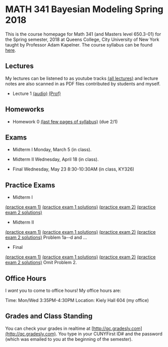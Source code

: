 # MATH 341 Bayesian Modeling Spring 2018

This is the course homepage for Math 341 (and Masters level 650.3-01) for the Spring semester, 2018 at Queens College, City University of New York taught by Professor Adam Kapelner. The course syllabus can be found [here](https://github.com/kapelner/QC_Math_341_Spring_2018/blob/master/syllabus/syllabus.pdf).

## Lectures

My lectures can be listened to as youtube tracks [(all lectures)](https://www.youtube.com/playlist?list=PLIwvCnCDnF17PZneWBd6lRSaPb_1E4bcs) and lecture notes are also scanned in as PDF files contributed by students and myself.

<!--
* Lecture 23 [(audio)](https://youtu.be/sBA4Lf_5kUU) [(Alassane Ngaide)](https://github.com/kapelner/QC_Math_341_Spring_2018/blob/master/lectures/lec23ngaide.pdf) [(Prof)](https://github.com/kapelner/QC_Math_341_Spring_2018/blob/master/lectures/lec23kap.pdf)
* Lecture 22 [(audio)](https://youtu.be/bwVxNl9_X14) [(Alassane Ngaide)](https://github.com/kapelner/QC_Math_341_Spring_2018/blob/master/lectures/lec22ngaide.pdf) [(Wjeewani Boteju)](https://github.com/kapelner/QC_Math_341_Spring_2018/blob/master/lectures/lec22boteju.pdf) [(Prof)](https://github.com/kapelner/QC_Math_341_Spring_2018/blob/master/lectures/lec22kap.pdf)
* Lecture 21 [(audio)](https://youtu.be/Wmc2TRKa7xU) [(Wjeewani Boteju)](https://github.com/kapelner/QC_Math_341_Spring_2018/blob/master/lectures/lec21boteju.pdf) [(Messan Adelan)](https://github.com/kapelner/QC_Math_341_Spring_2018/blob/master/lectures/lec21adelan.pdf) [(Koffi Lucky Bosso)](https://github.com/kapelner/QC_Math_341_Spring_2018/blob/master/lectures/lec21bosso.pdf) [(Alassane Ngaide)](https://github.com/kapelner/QC_Math_341_Spring_2018/blob/master/lectures/lec21ngaide.pdf) [(Prof)](https://github.com/kapelner/QC_Math_341_Spring_2018/blob/master/lectures/lec21kap.pdf) 
* Lecture 20 [(audio)](https://youtu.be/iac02nByAeY) [(Messan Adelan)](https://github.com/kapelner/QC_Math_341_Spring_2018/blob/master/lectures/lec20adelan.pdf) [(Wjeewani Boteju)](https://github.com/kapelner/QC_Math_341_Spring_2018/blob/master/lectures/lec20boteju.pdf) [(Koffi Lucky Bosso)](https://github.com/kapelner/QC_Math_341_Spring_2018/blob/master/lectures/lec20bosso.pdf) [(Alassane Ngaide)](https://github.com/kapelner/QC_Math_341_Spring_2018/blob/master/lectures/lec20ngaide.pdf) [(Prof)](https://github.com/kapelner/QC_Math_341_Spring_2018/blob/master/lectures/lec20kap.pdf)
* Lecture 19 [(audio)](https://youtu.be/noOFVHmKFjA) [(Alassane Ngaide)](https://github.com/kapelner/QC_Math_341_Spring_2018/blob/master/lectures/lec19ngaide.pdf) [(Koffi Lucky Bosso)](https://github.com/kapelner/QC_Math_341_Spring_2018/blob/master/lectures/lec19bosso.pdf) [(Messan Adelan)](https://github.com/kapelner/QC_Math_341_Spring_2018/blob/master/lectures/lec19adelan.pdf) [(Prof)](https://github.com/kapelner/QC_Math_341_Spring_2018/blob/master/lectures/lec19kap.pdf)
* Lecture 18 [(audio)](https://youtu.be/qCn9BMA6ruk) [(Messan Adelan)](https://github.com/kapelner/QC_Math_341_Spring_2018/blob/master/lectures/lec18adelan.pdf) [(Wjeewani Boteju)](https://github.com/kapelner/QC_Math_341_Spring_2018/blob/master/lectures/lec18boteju.pdf) [(Koffi Lucky Bosso)](https://github.com/kapelner/QC_Math_341_Spring_2018/blob/master/lectures/lec18bosso.pdf) [(Alassane Ngaide)](https://github.com/kapelner/QC_Math_341_Spring_2018/blob/master/lectures/lec18ngaide.pdf) [(Ruby Chang)](https://github.com/kapelner/QC_Math_341_Spring_2018/blob/master/lectures/lec18chang.pdf) [(Prof)](https://github.com/kapelner/QC_Math_341_Spring_2018/blob/master/lectures/lec18kap.pdf)
* Lecture 17 [(audio)](https://youtu.be/8ypz82LYNuU) [(Messan Adelan)](https://github.com/kapelner/QC_Math_341_Spring_2018/blob/master/lectures/lec17adelan.pdf) [(Wjeewani Boteju)](https://github.com/kapelner/QC_Math_341_Spring_2018/blob/master/lectures/lec17boteju.pdf) [(Koffi Lucky Bosso)](https://github.com/kapelner/QC_Math_341_Spring_2018/blob/master/lectures/lec17bosso.pdf) [(Ruby Chang)](https://github.com/kapelner/QC_Math_341_Spring_2018/blob/master/lectures/lec17chang.pdf) [(Prof)](https://github.com/kapelner/QC_Math_341_Spring_2018/blob/master/lectures/lec17kap.pdf)
* Lecture 16 [(audio)](https://youtu.be/ODnkstFdyRQ) [(Wjeewani Boteju)](https://github.com/kapelner/QC_Math_341_Spring_2018/blob/master/lectures/lec16boteju.pdf) [(Messan Adelan)](https://github.com/kapelner/QC_Math_341_Spring_2018/blob/master/lectures/lec16adelan.pdf) [(Koffi Lucky Bosso)](https://github.com/kapelner/QC_Math_341_Spring_2018/blob/master/lectures/lec16bosso.pdf) [(Alassane Ngaide)](https://github.com/kapelner/QC_Math_341_Spring_2018/blob/master/lectures/lec16ngaide.pdf) [(Prof)](https://github.com/kapelner/QC_Math_341_Spring_2018/blob/master/lectures/lec16kap.pdf)
* Lecture 15 [(audio)](https://youtu.be/6k79csGK04k) [(Wjeewani Boteju)](https://github.com/kapelner/QC_Math_341_Spring_2018/blob/master/lectures/lec15boteju.pdf) [(Messan Adelan)](https://github.com/kapelner/QC_Math_341_Spring_2018/blob/master/lectures/lec15adelan.pdf) [(Koffi Lucky Bosso)](https://github.com/kapelner/QC_Math_341_Spring_2018/blob/master/lectures/lec15bosso.pdf) [(Ruby Chang)](https://github.com/kapelner/QC_Math_341_Spring_2018/blob/master/lectures/lec15chang.pdf) [(Alassane Ngaide)](https://github.com/kapelner/QC_Math_341_Spring_2018/blob/master/lectures/lec15ngaide.pdf) [(Prof)](https://github.com/kapelner/QC_Math_341_Spring_2018/blob/master/lectures/lec15kap.pdf)
* Lecture 14 [(audio)](https://youtu.be/l_S4DDt5xy4) [(Wjeewani Boteju)](https://github.com/kapelner/QC_Math_341_Spring_2018/blob/master/lectures/lec14boteju.pdf) [(Messan Adelan)](https://github.com/kapelner/QC_Math_341_Spring_2018/blob/master/lectures/lec14adelan.pdf) [(Koffi Lucky Bosso)](https://github.com/kapelner/QC_Math_341_Spring_2018/blob/master/lectures/lec14bosso.pdf) [(Alassane Ngaide)](https://github.com/kapelner/QC_Math_341_Spring_2018/blob/master/lectures/lec14ngaide.pdf) [(Prof)](https://github.com/kapelner/QC_Math_341_Spring_2018/blob/master/lectures/lec14kap.pdf) 
* Lecture 13 [(audio)](https://youtu.be/q9BLGrsTBU4) [(Messan Adelan)](https://github.com/kapelner/QC_Math_341_Spring_2018/blob/master/lectures/lec13adelan.pdf) [(Koffi Lucky Bosso)](https://github.com/kapelner/QC_Math_341_Spring_2018/blob/master/lectures/lec13bosso.pdf) [(Wjeewani Boteju)](https://github.com/kapelner/QC_Math_341_Spring_2018/blob/master/lectures/lec13boteju.pdf) [(Alassane Ngaide)](https://github.com/kapelner/QC_Math_341_Spring_2018/blob/master/lectures/lec13ngaide.pdf) [(Ruby Chang)](https://github.com/kapelner/QC_Math_341_Spring_2018/blob/master/lectures/lec13chang.pdf) [(Prof)](https://github.com/kapelner/QC_Math_341_Spring_2018/blob/master/lectures/lec13kap.pdf)  
* Lecture 12 [(audio)](https://youtu.be/IUcG4jOSl8k) [(Ruby Chang)](https://github.com/kapelner/QC_Math_341_Spring_2018/blob/master/lectures/lec12chang.pdf) [(Wjeewani Boteju)](https://github.com/kapelner/QC_Math_341_Spring_2018/blob/master/lectures/lec12boteju.pdf) [(Messan Adelan)](https://github.com/kapelner/QC_Math_341_Spring_2018/blob/master/lectures/lec12adelan.pdf) [(Koffi Lucky Bosso)](https://github.com/kapelner/QC_Math_341_Spring_2018/blob/master/lectures/lec12bosso.pdf) [(Alassane Ngaide)](https://github.com/kapelner/QC_Math_341_Spring_2018/blob/master/lectures/lec12ngaide.pdf) [(Prof)](https://github.com/kapelner/QC_Math_341_Spring_2018/blob/master/lectures/lec12kap.pdf)
* Lecture 11 [(audio)](https://youtu.be/9h3np3rfOZI) [(Ruby Chang)](https://github.com/kapelner/QC_Math_341_Spring_2018/blob/master/lectures/lec11chang.pdf) [(Messan Adelan)](https://github.com/kapelner/QC_Math_341_Spring_2018/blob/master/lectures/lec11adelan.pdf) [(Koffi Lucky Bosso)](https://github.com/kapelner/QC_Math_341_Spring_2018/blob/master/lectures/lec11bosso.pdf) [(Wjeewani Boteju)](https://github.com/kapelner/QC_Math_341_Spring_2018/blob/master/lectures/lec11boteju.pdf) [(Darshan Patel)](https://github.com/kapelner/QC_Math_341_Spring_2018/blob/master/lectures/lec11patel.pdf) [(Prof)](https://github.com/kapelner/QC_Math_341_Spring_2018/blob/master/lectures/lec11kap.pdf)
* Lecture 10 [(audio)](https://youtu.be/qEJna96uAXA) [(Messan Adelan)](https://github.com/kapelner/QC_Math_341_Spring_2018/blob/master/lectures/lec10adelan.pdf) [(Wjeewani Boteju)](https://github.com/kapelner/QC_Math_341_Spring_2018/blob/master/lectures/lec10boteju.pdf) [(Alassane Ngaide)](https://github.com/kapelner/QC_Math_341_Spring_2018/blob/master/lectures/lec10ngaide.pdf) [(Koffi Lucky Bosso)](https://github.com/kapelner/QC_Math_341_Spring_2018/blob/master/lectures/lec10bosso.pdf) [(Darshan Patel)](https://github.com/kapelner/QC_Math_341_Spring_2018/blob/master/lectures/lec10patel.pdf) [(Prof)](https://github.com/kapelner/QC_Math_341_Spring_2018/blob/master/lectures/lec10kap.pdf) 
* Lecture 9 [(audio)](https://youtu.be/GxPsFCQkqmE) [(Darshan Patel)](https://github.com/kapelner/QC_Math_341_Spring_2018/blob/master/lectures/lec09patel.pdf) [(Wjeewani Boteju)](https://github.com/kapelner/QC_Math_341_Spring_2018/blob/master/lectures/lec09boteju.pdf) [(Alassane Ngaide)](https://github.com/kapelner/QC_Math_341_Spring_2018/blob/master/lectures/lec09ngaide.pdf) [(Prof)](https://github.com/kapelner/QC_Math_341_Spring_2018/blob/master/lectures/lec09kap.pdf) 
* Lecture 8 [(audio)](https://youtu.be/U_B3tdUCQKI) [(Darshan Patel)](https://github.com/kapelner/QC_Math_341_Spring_2018/blob/master/lectures/lec08patel.pdf) [(Alassane Ngaide)](https://github.com/kapelner/QC_Math_341_Spring_2018/blob/master/lectures/lec08ngaide.pdf) [(Messan Adelan)](https://github.com/kapelner/QC_Math_341_Spring_2018/blob/master/lectures/lec08adelan.pdf) [(Prof)](https://github.com/kapelner/QC_Math_341_Spring_2018/blob/master/lectures/lec08kap.pdf)
* Lecture 7 [(audio)](https://youtu.be/nlqa6SniGa8) [(Koffi Lucky Bosso)](https://github.com/kapelner/QC_Math_341_Spring_2018/blob/master/lectures/lec07bosso.pdf) [(Messan Adelan)](https://github.com/kapelner/QC_Math_341_Spring_2018/blob/master/lectures/lec07adelan.pdf) [(Darshan Patel)](https://github.com/kapelner/QC_Math_341_Spring_2018/blob/master/lectures/lec07patel.pdf) [(Alassane Ngaide)](https://github.com/kapelner/QC_Math_341_Spring_2018/blob/master/lectures/lec07ngaide.pdf) [(Prof)](https://github.com/kapelner/QC_Math_341_Spring_2018/blob/master/lectures/lec07kap.pdf)
* Lecture 6 [(audio)](https://youtu.be/2QSoDxHjQl8) [(Messan Adelan)](https://github.com/kapelner/QC_Math_341_Spring_2018/blob/master/lectures/lec06adelan.pdf) [(Koffi Lucky Bosso)](https://github.com/kapelner/QC_Math_341_Spring_2018/blob/master/lectures/lec06bosso.pdf) [(Darshan Patel)](https://github.com/kapelner/QC_Math_341_Spring_2018/blob/master/lectures/lec06patel.pdf) [(Alassane Ngaide)](https://github.com/kapelner/QC_Math_341_Spring_2018/blob/master/lectures/lec06ngaide.pdf) [(Prof)](https://github.com/kapelner/QC_Math_341_Spring_2018/blob/master/lectures/lec06kap.pdf)
* Lecture 5 [(audio)](https://youtu.be/OoQo6WD-bkI) [(Messan Adelan)](https://github.com/kapelner/QC_Math_341_Spring_2018/blob/master/lectures/lec05adelan.pdf) [(Koffi Lucky Bosso)](https://github.com/kapelner/QC_Math_341_Spring_2018/blob/master/lectures/lec05bosso.pdf) [(Darshan Patel)](https://github.com/kapelner/QC_Math_341_Spring_2018/blob/master/lectures/lec05patel.pdf) [(Alassane Ngaide)](https://github.com/kapelner/QC_Math_341_Spring_2018/blob/master/lectures/lec05ngaide.pdf) [(Prof)](https://github.com/kapelner/QC_Math_341_Spring_2018/blob/master/lectures/lec05kap.pdf)
* Lecture 4 [(audio)](https://youtu.be/-p6QRynD-mU) [(Messan Adelan)](https://github.com/kapelner/QC_Math_341_Spring_2018/blob/master/lectures/lec04adelan.pdf) [(Darshan Patel)](https://github.com/kapelner/QC_Math_341_Spring_2018/blob/master/lectures/lec04patel.pdf) [(Koffi Lucky Bosso)](https://github.com/kapelner/QC_Math_341_Spring_2018/blob/master/lectures/lec04bosso.pdf) [(Alassane Ngaide)](https://github.com/kapelner/QC_Math_341_Spring_2018/blob/master/lectures/lec04ngaide.pdf) [(Prof)](https://github.com/kapelner/QC_Math_341_Spring_2018/blob/master/lectures/lec04kap.pdf)
* Lecture 3 [(audio)](https://youtu.be/AErJWYTfGXc) [(Messan Adelan)](https://github.com/kapelner/QC_Math_341_Spring_2018/blob/master/lectures/lec03adelan.pdf) [(Koffi Lucky Bosso)](https://github.com/kapelner/QC_Math_341_Spring_2018/blob/master/lectures/lec03bosso.pdf) [(Alassane Ngaide)](https://github.com/kapelner/QC_Math_341_Spring_2018/blob/master/lectures/lec03ngaide.pdf) [(Darshan Patel)](https://github.com/kapelner/QC_Math_341_Spring_2018/blob/master/lectures/lec03patel.pdf) [(Prof)](https://github.com/kapelner/QC_Math_341_Spring_2018/blob/master/lectures/lec03kap.pdf)
* Lecture 2 [(audio)](https://youtu.be/NByGnSrAdPg) [(Alassane Ngaide)](https://github.com/kapelner/QC_Math_341_Spring_2018/blob/master/lectures/lec02ngaide.pdf) [(Darshan Patel)](https://github.com/kapelner/QC_Math_341_Spring_2018/blob/master/lectures/lec02patel.pdf) [(Messan Adelan)](https://github.com/kapelner/QC_Math_341_Spring_2018/blob/master/lectures/lec02adelan.pdf) [(Koffi Lucky Bosso)](https://github.com/kapelner/QC_Math_341_Spring_2018/blob/master/lectures/lec02bosso.pdf) [(Jong Whi Pak)](https://github.com/kapelner/QC_Math_341_Spring_2018/blob/master/lectures/lec02pak.pdf) [(Prof)](https://github.com/kapelner/QC_Math_341_Spring_2018/blob/master/lectures/lec02kap.pdf)-->
* Lecture 1 [(audio)](https://youtu.be/EYCNb10vOLc) [(Prof)](https://github.com/kapelner/QC_Math_341_Spring_2018/blob/master/lectures/lec01kap.pdf)


## Homeworks

<!--
* Homework 9 [(download)](https://github.com/kapelner/QC_Math_341_Spring_2018/blob/master/homeworks/hw09/hw09.pdf?raw=true) [(view)](https://github.com/kapelner/QC_Math_341_Spring_2018/blob/master/homeworks/hw09/hw09.pdf) (due 12/12)
* Homework 8 [(download)](https://github.com/kapelner/QC_Math_341_Spring_2018/blob/master/homeworks/hw08/hw08.pdf?raw=true) [(view)](https://github.com/kapelner/QC_Math_341_Spring_2018/blob/master/homeworks/hw08/hw08.pdf) (due 12/2)
* Homework 7 [(download)](https://github.com/kapelner/QC_Math_341_Spring_2018/blob/master/homeworks/hw07/hw07.pdf?raw=true) [(view)](https://github.com/kapelner/QC_Math_341_Spring_2018/blob/master/homeworks/hw07/hw07.pdf) (due 11/23)
* Homework 6 [(download)](https://github.com/kapelner/QC_Math_341_Spring_2018/blob/master/homeworks/hw06/hw06.pdf?raw=true) [(view)](https://github.com/kapelner/QC_Math_341_Spring_2018/blob/master/homeworks/hw06/hw06.pdf) (due 12/19)
* Homework 5 [(download)](https://github.com/kapelner/QC_Math_341_Spring_2018/blob/master/homeworks/hw05/hw05.pdf?raw=true) [(view)](https://github.com/kapelner/QC_Math_341_Spring_2018/blob/master/homeworks/hw05/hw05.pdf) (due 11/30)
* Homework 4 [(download)](https://github.com/kapelner/QC_Math_341_Spring_2018/blob/master/homeworks/hw04/hw04.pdf?raw=true) [(view)](https://github.com/kapelner/QC_Math_341_Spring_2018/blob/master/homeworks/hw04/hw04.pdf) (due 11/14 at exam time)
* Homework 3 [(download)](https://github.com/kapelner/QC_Math_341_Spring_2018/blob/master/homeworks/hw03/hw03.pdf?raw=true) [(view)](https://github.com/kapelner/QC_Math_341_Spring_2018/blob/master/homeworks/hw03/hw03.pdf) (due 10/17)
* Homework 2 [(download)](https://github.com/kapelner/QC_Math_341_Spring_2018/blob/master/homeworks/hw02/hw02.pdf?raw=true) [(view)](https://github.com/kapelner/QC_Math_341_Spring_2018/blob/master/homeworks/hw02/hw02.pdf) (due 10/2)
* Homework 1 [(download)](https://github.com/kapelner/QC_Math_341_Spring_2018/blob/master/homeworks/hw01/hw01.pdf?raw=true) [(view)](https://github.com/kapelner/QC_Math_341_Spring_2018/blob/master/homeworks/hw01/hw01.pdf) (due 9/14)-->
* Homework 0 [(last few pages of syllabus)](https://github.com/kapelner/QC_Math_341_Spring_2018/blob/master/syllabus/syllabus.pdf?raw=true) (due 2/1)

## Exams

* Midterm I Monday, March 5 (in class).

* Midterm II Wednesday, April 18 (in class).

* Final Wednesday, May 23 8:30-10:30AM (in class, KY326)


## Practice Exams

* Midterm I

[(practice exam 1)](https://github.com/kapelner/QC_Math_341_Spring_2017/blob/master/exams/midterm1/midterm1.pdf) [(practice exam 1 solutions)](https://github.com/kapelner/QC_Math_341_Spring_2017/blob/master/exams/midterm1/midterm1_solutions.pdf)
[(practice exam 2)](https://github.com/kapelner/QC_Math_390.03-02_Spr_2016/blob/master/exams/midterm1/midterm1.pdf) [(practice exam 2 solutions)](https://github.com/kapelner/QC_Math_390.03-02_Spr_2016/blob/master/exams/midterm1/midterm1_solutions.pdf)


* Midterm II

[(practice exam 1)](https://github.com/kapelner/QC_Math_341_Spring_2017/blob/master/exams/midterm2/midterm2.pdf) [(practice exam 1 solutions)](https://github.com/kapelner/QC_Math_341_Spring_2017/blob/master/exams/midterm2/midterm2_solutions.pdf)
[(practice exam 2)](https://github.com/kapelner/QC_Math_390.03-02_Spr_2016/blob/master/exams/midterm2/midterm2.pdf) [(practice exam 2 solutions)](https://github.com/kapelner/QC_Math_390.03-02_Spr_2016/blob/master/exams/midterm2/midterm2_solutions.pdf) Problem 1a--d and ...

* Final

[(practice exam 1)](https://github.com/kapelner/QC_Math_341_Spring_2017/blob/master/exams/final/final.pdf) [(practice exam 1 solutions)](https://github.com/kapelner/QC_Math_341_Spring_2017/blob/master/exams/final/final_solutions.pdf)
[(practice exam 2)](https://github.com/kapelner/QC_Math_390.03-02_Spr_2016/blob/master/exams/final/final.pdf) [(practice exam 2 solutions)](https://github.com/kapelner/QC_Math_390.03-02_Spr_2016/blob/master/exams/final/final_solutions.pdf) Omit Problem 2.

## Office Hours

I *want* you to come to office hours! My office hours are:

Time: Mon/Wed 3:35PM-4:30PM
Location: Kiely Hall 604 (my office)

## Grades and Class Standing

You can check your grades in realtime at [http://qc.gradesly.com](http://qc.gradesly.com). You type in your CUNYFirst ID# and the password (which was emailed to you at the beginning of the semester).
